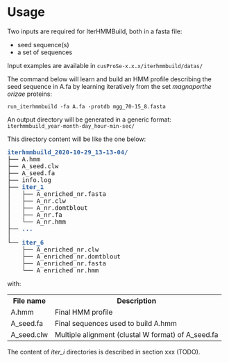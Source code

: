 # Usage
Two inputs are required for IterHMMBuild, both in a fasta file:
* seed sequence(s)
* a set of sequences

Input examples are available in `cusProSe-x.x.x/iterhmmbuild/datas/`

The command below will learn and build an HMM profile describing the seed sequence in A.fa by learning iteratively from
the set *magnaporthe orizae* proteins:
```
run_iterhmmbuild -fa A.fa -protdb mgg_70-15_8.fasta
```

An output directory will be generated in a generic format: 
`iterhmmbuild_year-month-day_hour-min-sec/`

This directory content will be like the one below:

<pre><font color="#3465A4"><b>iterhmmbuild_2020-10-29_13-13-04/</b></font>
├── A.hmm
├── A_seed.clw
├── A_seed.fa
├── info.log
├── <font color="#3465A4"><b>iter_1</b></font>
│   ├── A_enriched_nr.fasta
│   ├── A_nr.clw
│   ├── A_nr.domtblout
│   ├── A_nr.fa
│   └── A_nr.hmm
├── <font color="#3465A4"><b>...</b></font>
│  
└── <font color="#3465A4"><b>iter_6</b></font>
    ├── A_enriched_nr.clw
    ├── A_enriched_nr.domtblout
    ├── A_enriched_nr.fasta
    └── A_enriched_nr.hmm
</pre>
 
with:
<table>
<tr>
    <th>File name</th>
    <th>Description</th>
</tr>

<tr>
    <td>A.hmm</td> 
    <td>Final HMM profile</td> 
</tr>

<tr>
    <td>A_seed.fa</td> 
    <td>Final sequences used to build A.hmm</td> 
</tr>
<tr>
    <td>A_seed.clw</td> 
    <td><span>Multiple alignment (clustal W format) of A_seed.fa</span></td> 
</tr>
</table>


The content of *iter_i* directories is described in section xxx (TODO).
